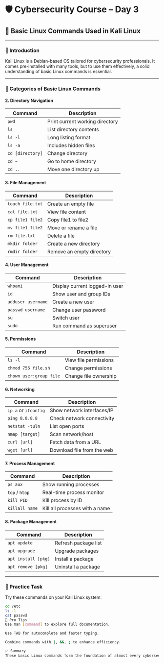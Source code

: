 # 🛡️ Cybersecurity Course – Day 3  
## 📂 Basic Linux Commands Used in Kali Linux

---

### 🐧 Introduction

Kali Linux is a Debian-based OS tailored for cybersecurity professionals. It comes pre-installed with many tools, but to use them effectively, a solid understanding of basic Linux commands is essential.

---

### 📌 Categories of Basic Linux Commands

#### 2. Directory Navigation
| Command | Description |
|--------|-------------|
| `pwd` | Print current working directory |
| `ls` | List directory contents |
| `ls -l` | Long listing format |
| `ls -a` | Includes hidden files |
| `cd [directory]` | Change directory |
| `cd ~` | Go to home directory |
| `cd ..` | Move one directory up |

#### 3. File Management
| Command | Description |
|--------|-------------|
| `touch file.txt` | Create an empty file |
| `cat file.txt` | View file content |
| `cp file1 file2` | Copy file1 to file2 |
| `mv file1 file2` | Move or rename a file |
| `rm file.txt` | Delete a file |
| `mkdir folder` | Create a new directory |
| `rmdir folder` | Remove an empty directory |

#### 4. User Management
| Command | Description |
|--------|-------------|
| `whoami` | Display current logged-in user |
| `id` | Show user and group IDs |
| `adduser username` | Create a new user |
| `passwd username` | Change user password |
| `su` | Switch user |
| `sudo` | Run command as superuser |

#### 5. Permissions
| Command | Description |
|--------|-------------|
| `ls -l` | View file permissions |
| `chmod 755 file.sh` | Change permissions |
| `chown user:group file` | Change file ownership |

#### 6. Networking
| Command | Description |
|--------|-------------|
| `ip a` or `ifconfig` | Show network interfaces/IP |
| `ping 8.8.8.8` | Check network connectivity |
| `netstat -tuln` | List open ports |
| `nmap [target]` | Scan network/host |
| `curl [url]` | Fetch data from a URL |
| `wget [url]` | Download file from the web |

#### 7. Process Management
| Command | Description |
|--------|-------------|
| `ps aux` | Show running processes |
| `top` / `htop` | Real-time process monitor |
| `kill PID` | Kill process by ID |
| `killall name` | Kill all processes with a name |

#### 8. Package Management
| Command | Description |
|--------|-------------|
| `apt update` | Refresh package list |
| `apt upgrade` | Upgrade packages |
| `apt install [pkg]` | Install a package |
| `apt remove [pkg]` | Uninstall a package |

---

### 🧪 Practice Task

Try these commands on your Kali Linux system:
```bash
cd /etc
ls -l
cat passwd
🧠 Pro Tips
Use man [command] to explore full documentation.

Use TAB for autocomplete and faster typing.

Combine commands with |, &&, ; to enhance efficiency.

✅ Summary
These basic Linux commands form the foundation of almost every cybersecurity operation. Becoming comfortable with them will allow you to interact with Kali Linux tools and services more effectively.

